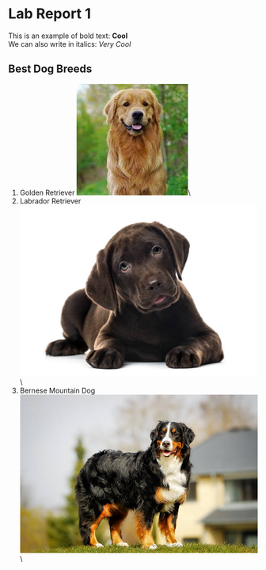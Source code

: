 # Lab Report 1 
This is an example of bold text: **Cool**\
We can also write in italics:  _Very Cool_ 
## Best Dog Breeds
1. Golden Retriever
![Image](https://github.com/rickrodness/cse15l-lab-reports/blob/main/golden.jpg?raw=true)\
2. Labrador Retriever
![Image](https://github.com/rickrodness/cse15l-lab-reports/blob/main/choc_pup.jpg)\
3. Bernese Mountain Dog
![Image](https://github.com/rickrodness/cse15l-lab-reports/blob/main/bernese.jpg)\

   
